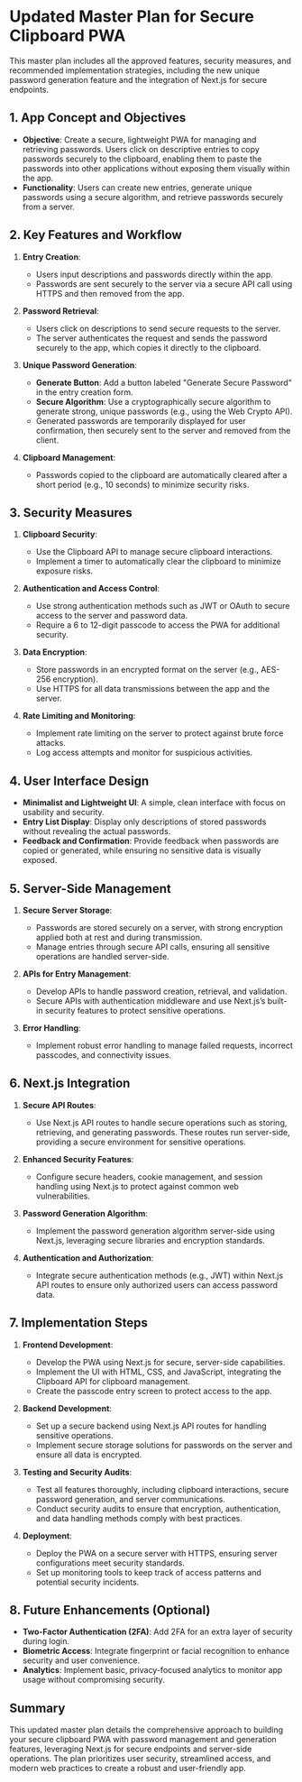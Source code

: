 # Updated Master Plan for Secure Clipboard PWA

This master plan includes all the approved features, security measures, and recommended implementation strategies, including the new unique password generation feature and the integration of Next.js for secure endpoints.

## 1. App Concept and Objectives
- **Objective**: Create a secure, lightweight PWA for managing and retrieving passwords. Users click on descriptive entries to copy passwords securely to the clipboard, enabling them to paste the passwords into other applications without exposing them visually within the app.
- **Functionality**: Users can create new entries, generate unique passwords using a secure algorithm, and retrieve passwords securely from a server.

## 2. Key Features and Workflow
1. **Entry Creation**:
   - Users input descriptions and passwords directly within the app.
   - Passwords are sent securely to the server via a secure API call using HTTPS and then removed from the app.

2. **Password Retrieval**:
   - Users click on descriptions to send secure requests to the server.
   - The server authenticates the request and sends the password securely to the app, which copies it directly to the clipboard.

3. **Unique Password Generation**:
   - **Generate Button**: Add a button labeled "Generate Secure Password" in the entry creation form.
   - **Secure Algorithm**: Use a cryptographically secure algorithm to generate strong, unique passwords (e.g., using the Web Crypto API).
   - Generated passwords are temporarily displayed for user confirmation, then securely sent to the server and removed from the client.

4. **Clipboard Management**:
   - Passwords copied to the clipboard are automatically cleared after a short period (e.g., 10 seconds) to minimize security risks.

## 3. Security Measures
1. **Clipboard Security**:
   - Use the Clipboard API to manage secure clipboard interactions.
   - Implement a timer to automatically clear the clipboard to minimize exposure risks.

2. **Authentication and Access Control**:
   - Use strong authentication methods such as JWT or OAuth to secure access to the server and password data.
   - Require a 6 to 12-digit passcode to access the PWA for additional security.

3. **Data Encryption**:
   - Store passwords in an encrypted format on the server (e.g., AES-256 encryption).
   - Use HTTPS for all data transmissions between the app and the server.

4. **Rate Limiting and Monitoring**:
   - Implement rate limiting on the server to protect against brute force attacks.
   - Log access attempts and monitor for suspicious activities.

## 4. User Interface Design
- **Minimalist and Lightweight UI**: A simple, clean interface with focus on usability and security.
- **Entry List Display**: Display only descriptions of stored passwords without revealing the actual passwords.
- **Feedback and Confirmation**: Provide feedback when passwords are copied or generated, while ensuring no sensitive data is visually exposed.

## 5. Server-Side Management
1. **Secure Server Storage**:
   - Passwords are stored securely on a server, with strong encryption applied both at rest and during transmission.
   - Manage entries through secure API calls, ensuring all sensitive operations are handled server-side.

2. **APIs for Entry Management**:
   - Develop APIs to handle password creation, retrieval, and validation.
   - Secure APIs with authentication middleware and use Next.js’s built-in security features to protect sensitive operations.

3. **Error Handling**:
   - Implement robust error handling to manage failed requests, incorrect passcodes, and connectivity issues.

## 6. Next.js Integration
1. **Secure API Routes**:
   - Use Next.js API routes to handle secure operations such as storing, retrieving, and generating passwords. These routes run server-side, providing a secure environment for sensitive operations.

2. **Enhanced Security Features**:
   - Configure secure headers, cookie management, and session handling using Next.js to protect against common web vulnerabilities.

3. **Password Generation Algorithm**:
   - Implement the password generation algorithm server-side using Next.js, leveraging secure libraries and encryption standards.

4. **Authentication and Authorization**:
   - Integrate secure authentication methods (e.g., JWT) within Next.js API routes to ensure only authorized users can access password data.

## 7. Implementation Steps
1. **Frontend Development**:
   - Develop the PWA using Next.js for secure, server-side capabilities. 
   - Implement the UI with HTML, CSS, and JavaScript, integrating the Clipboard API for clipboard management.
   - Create the passcode entry screen to protect access to the app.

2. **Backend Development**:
   - Set up a secure backend using Next.js API routes for handling sensitive operations.
   - Implement secure storage solutions for passwords on the server and ensure all data is encrypted.

3. **Testing and Security Audits**:
   - Test all features thoroughly, including clipboard interactions, secure password generation, and server communications.
   - Conduct security audits to ensure that encryption, authentication, and data handling methods comply with best practices.

4. **Deployment**:
   - Deploy the PWA on a secure server with HTTPS, ensuring server configurations meet security standards.
   - Set up monitoring tools to keep track of access patterns and potential security incidents.

## 8. Future Enhancements (Optional)
- **Two-Factor Authentication (2FA)**: Add 2FA for an extra layer of security during login.
- **Biometric Access**: Integrate fingerprint or facial recognition to enhance security and user convenience.
- **Analytics**: Implement basic, privacy-focused analytics to monitor app usage without compromising security.

## Summary
This updated master plan details the comprehensive approach to building your secure clipboard PWA with password management and generation features, leveraging Next.js for secure endpoints and server-side operations. The plan prioritizes user security, streamlined access, and modern web practices to create a robust and user-friendly app.
